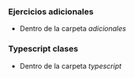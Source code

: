 ### Ejercicios adicionales
- Dentro de la carpeta *adicionales*
### Typescript clases
- Dentro de la carpeta *typescript*
